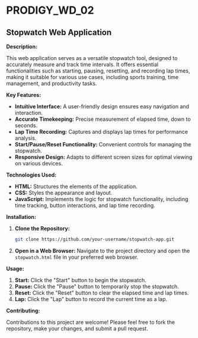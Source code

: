 # PRODIGY_WD_02
## Stopwatch Web Application

**Description:**

This web application serves as a versatile stopwatch tool, designed to accurately measure and track time intervals. It offers essential functionalities such as starting, pausing, resetting, and recording lap times, making it suitable for various use cases, including sports training, time management, and productivity tasks.

**Key Features:**

- **Intuitive Interface:** A user-friendly design ensures easy navigation and interaction.
- **Accurate Timekeeping:** Precise measurement of elapsed time, down to seconds.
- **Lap Time Recording:** Captures and displays lap times for performance analysis.
- **Start/Pause/Reset Functionality:** Convenient controls for managing the stopwatch.
- **Responsive Design:** Adapts to different screen sizes for optimal viewing on various devices.

**Technologies Used:**

- **HTML:** Structures the elements of the application.
- **CSS:** Styles the appearance and layout.
- **JavaScript:** Implements the logic for stopwatch functionality, including time tracking, button interactions, and lap time recording.

**Installation:**

1. **Clone the Repository:**
   ```bash
   git clone https://github.com/your-username/stopwatch-app.git
   ```
2. **Open in a Web Browser:**
   Navigate to the project directory and open the `stopwatch.html` file in your preferred web browser.

**Usage:**

1. **Start:** Click the "Start" button to begin the stopwatch.
2. **Pause:** Click the "Pause" button to temporarily stop the stopwatch.
3. **Reset:** Click the "Reset" button to clear the elapsed time and lap times.
4. **Lap:** Click the "Lap" button to record the current time as a lap.

**Contributing:**

Contributions to this project are welcome! Please feel free to fork the repository, make your changes, and submit a pull request.
